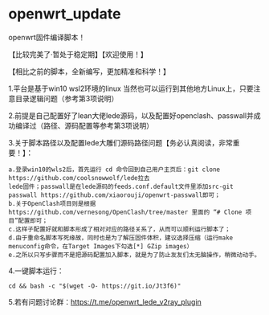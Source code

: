 # openwrt_update
openwrt固件编译脚本！

【比较完美了·暂处于稳定期】【欢迎使用！】

【相比之前的脚本，全新编写，更加精准和科学！】

1.平台是基于win10 wsl2环境的linux 当然也可以运行到其他地方Linux上，只要注意目录逻辑问题（参考第3项说明）

2.前提是自己配置好了lean大佬lede源码，以及配置好openclash、passwall并成功编译过（路径、源码配置等参考第3项说明）

3.关于脚本路径以及配置lede大雕们源码路径问题【务必认真阅读，非常重要！】：
    
    a.登录win10的wls2后，首先运行 cd 命令回到自己用户主页后：git clone https://github.com/coolsnowwolf/lede拉去
    lede固件；passwall是在lede源码的feeds.conf.default文件里添加src-git passwall https://github.com/xiaorouji/openwrt-passwall即可；
    b.关于OpenClash项目则是根据https://github.com/vernesong/OpenClash/tree/master 里面的 “# Clone 项目”配置即可；
    c.这样子配置好就和脚本形成了相对对应的路径关系了，从而可以顺利运行脚本了；
    d.由于重命名脚本写死缘故，同时也是为了解压固件体积，建议选择压缩（运行make menuconfig命令，在Target Images下勾选[*] GZip images）
    e.之所以只写步骤而不是把源码配置加入脚本，就是为了防止友友们太无脑操作，稍微动动手。
4.一键脚本运行：

    cd && bash -c "$(wget -O- https://git.io/Jt3f6)"

5.若有问题讨论群：https://t.me/openwrt_lede_v2ray_plugin
